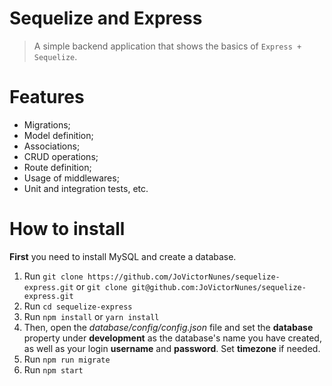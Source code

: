 # Sequelize and Express

> A simple backend application that shows the basics of ```Express + Sequelize```.

# Features

- Migrations;
- Model definition;
- Associations;
- CRUD operations;
- Route definition;
- Usage of middlewares;
- Unit and integration tests, etc.

# How to install

**First** you need to install MySQL and create a database.

1. Run ```git clone https://github.com/JoVictorNunes/sequelize-express.git``` or ```git clone git@github.com:JoVictorNunes/sequelize-express.git```
2. Run ```cd sequelize-express```
3. Run ```npm install``` or ```yarn install```
4. Then, open the *database/config/config.json* file and set the **database** property under **development** as the database's name you have created, as well as your login **username** and **password**. Set **timezone** if needed.
5. Run ```npm run migrate```
6. Run ```npm start```